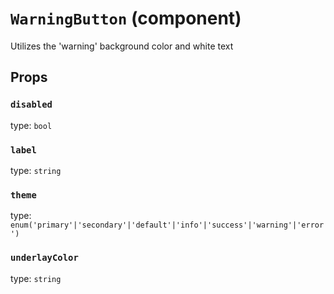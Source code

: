 `WarningButton` (component)
===========================

Utilizes the 'warning' background color
and white text

Props
-----

### `disabled`

type: `bool`


### `label`

type: `string`


### `theme`

type: `enum('primary'|'secondary'|'default'|'info'|'success'|'warning'|'error')`


### `underlayColor`

type: `string`

